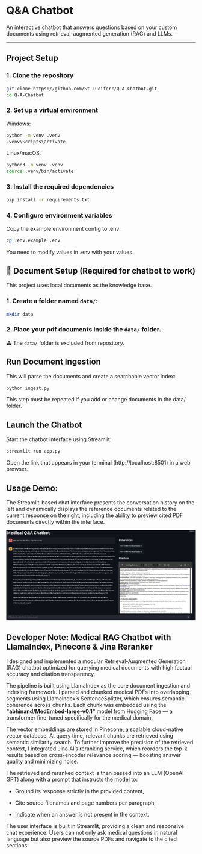 # Q&A Chatbot

An interactive chatbot that answers questions based on your custom documents using retrieval-augmented generation (RAG) and LLMs.

---

##  Project Setup

### 1. Clone the repository
```bash
git clone https://github.com/St-Luciferr/Q-A-Chatbot.git
cd Q-A-Chatbot
```
### 2. Set up a virtual environment
Windows:
```bash
python -m venv .venv
.venv\Scripts\activate
```
Linux/macOS:
```bash
python3 -m venv .venv
source .venv/bin/activate
```
### 3. Install the required dependencies
```bash
pip install -r requirements.txt
```
### 4. Configure environment variables
Copy the example environment config to .env:
```bash
cp .env.example .env
``` 
You need to modify values in .env with your values.

## 📁 Document Setup (Required for chatbot to work)
This project uses local documents as the knowledge base.
### 1. Create a folder named `data/`:
```bash
mkdir data
```
### 2. Place your pdf documents inside the `data/` folder.
⚠️ The `data/` folder is excluded from repository.

## Run Document Ingestion
This will parse the documents and create a searchable vector index:
```bash
python ingest.py
```
This step must be repeated if you add or change documents in the data/ folder.
##  Launch the Chatbot
Start the chatbot interface using Streamlit:
```bash
streamlit run app.py
```
Open the link that appears in your terminal (http://localhost:8501) in a web browser.

## Usage Demo:
The Streamlit-based chat interface presents the conversation history on the left and dynamically displays the reference documents related to the current response on the right, including the ability to preview cited PDF documents directly within the interface.

![demo](./assets/running_demo.JPG)

## Developer Note: Medical RAG Chatbot with LlamaIndex, Pinecone & Jina Reranker
I designed and implemented a modular Retrieval-Augmented Generation (RAG) chatbot optimized for querying medical documents with high factual accuracy and citation transparency.

The pipeline is built using LlamaIndex as the core document ingestion and indexing framework. I parsed and chunked medical PDFs into overlapping segments using LlamaIndex’s SentenceSplitter, which ensures semantic coherence across chunks. Each chunk was embedded using the **"abhinand/MedEmbed-large-v0.1"** model from Hugging Face — a transformer fine-tuned specifically for the medical domain.

The vector embeddings are stored in Pinecone, a scalable cloud-native vector database. At query time, relevant chunks are retrieved using semantic similarity search. To further improve the precision of the retrieved context, I integrated Jina AI’s reranking service, which reorders the top-k results based on cross-encoder relevance scoring — boosting answer quality and minimizing noise.

The retrieved and reranked context is then passed into an LLM (OpenAI GPT) along with a prompt that instructs the model to:

- Ground its response strictly in the provided content,

- Cite source filenames and page numbers per paragraph,

- Indicate when an answer is not present in the context.

The user interface is built in Streamlit, providing a clean and responsive chat experience. Users can not only ask medical questions in natural language but also preview the source PDFs and navigate to the cited sections.
